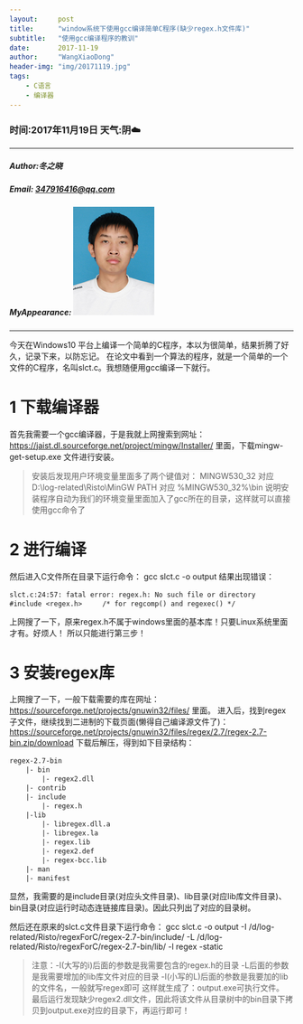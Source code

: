 ```yaml
---
layout:     post
title:      "window系统下使用gcc编译简单C程序(缺少regex.h文件库)"
subtitle:   "使用gcc编译程序的教训"
date:       2017-11-19
author:     "WangXiaoDong"
header-img: "img/20171119.jpg"
tags:
    - C语言
    - 编译器
---
```



### 时间:2017年11月19日 天气:阴:cloud:
-----
#####   Author:冬之晓
#####   Email: 347916416@qq.com
#####   MyAppearance: ![MyAppearance](https://github.com/Dongzhixiao/PictureCache/raw/master/MyPicture.JPG "我的头像")
----------

今天在Windows10 平台上编译一个简单的C程序，本以为很简单，结果折腾了好久，记录下来，以防忘记。
在论文中看到一个算法的程序，就是一个简单的一个文件的C程序，名叫slct.c。我想随便用gcc编译一下就行。

# 1 下载编译器
首先我需要一个gcc编译器，于是我就上网搜索到网址：https://jaist.dl.sourceforge.net/project/mingw/Installer/
里面，下载mingw-get-setup.exe	文件进行安装。
>安装后发现用户环境变量里面多了两个键值对：
>MINGW530_32     对应    D:\log-related\Risto\MinGW
>PATH   对应    %MINGW530_32%\bin
>说明安装程序自动为我们的环境变量里面加入了gcc所在的目录，这样就可以直接使用gcc命令了

# 2 进行编译
然后进入C文件所在目录下运行命令：
gcc slct.c -o output
结果出现错误：

```
slct.c:24:57: fatal error: regex.h: No such file or directory
#include <regex.h>     /* for regcomp() and regexec() */
```

上网搜了一下，原来regex.h不属于windows里面的基本库！只要Linux系统里面才有。好烦人！
所以只能进行第三步！

# 3 安装regex库
上网搜了一下，一般下载需要的库在网址：
https://sourceforge.net/projects/gnuwin32/files/
里面。
进入后，找到regex子文件，继续找到二进制的下载页面(懒得自己编译源文件了)：
https://sourceforge.net/projects/gnuwin32/files/regex/2.7/regex-2.7-bin.zip/download
下载后解压，得到如下目录结构：
```
regex-2.7-bin
	|- bin
		|- regex2.dll
	|- contrib 
	|- include
		|- regex.h	
	|-lib
		|- libregex.dll.a
		|- libregex.la
		|- regex.lib
		|- regex2.def
		|- regex-bcc.lib
	|- man
	|- manifest
```
显然，我需要的是include目录(对应头文件目录)、lib目录(对应lib库文件目录)、bin目录(对应运行时动态连链接库目录)。因此只列出了对应的目录树。

然后还在原来的slct.c文件目录下运行命令：
gcc slct.c -o output -I /d/log-related/Risto/regexForC/regex-2.7-bin/include/ -L /d/log-related/Risto/regexForC/regex-2.7-bin/lib/ -l regex -static
>注意：-I(大写的i)后面的参数是我需要包含的regex.h的目录
>-L后面的参数是我需要增加的lib库文件对应的目录
>-l(小写的L)后面的参数是我要加的lib的文件名，一般就写regex即可
这样就生成了：output.exe可执行文件。
最后运行发现缺少regex2.dll文件，因此将该文件从目录树中的bin目录下拷贝到output.exe对应的目录下，再运行即可！